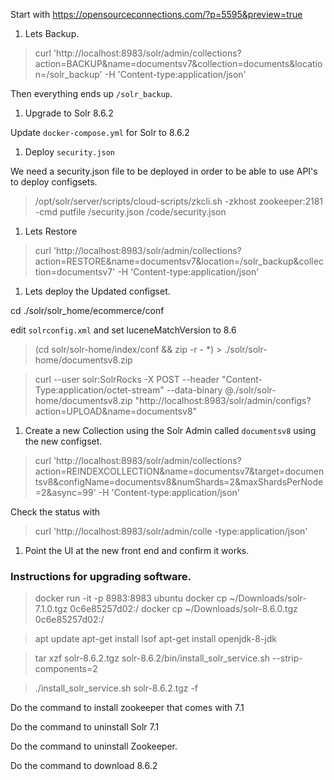 Start with
https://opensourceconnections.com/?p=5595&preview=true




1. Lets Backup.

> curl 'http://localhost:8983/solr/admin/collections?action=BACKUP&name=documentsv7&collection=documents&location=/solr_backup' -H 'Content-type:application/json'

Then everything ends up `/solr_backup`.

1. Upgrade to Solr 8.6.2



Update `docker-compose.yml` for Solr to 8.6.2


1. Deploy `security.json`

We need a security.json file to be deployed in order to be able to use API's to deploy configsets.

> /opt/solr/server/scripts/cloud-scripts/zkcli.sh -zkhost zookeeper:2181 -cmd putfile /security.json /code/security.json

1. Lets Restore

> curl 'http://localhost:8983/solr/admin/collections?action=RESTORE&name=documentsv7&location=/solr_backup&collection=documentsv7' -H 'Content-type:application/json'


1. Lets deploy the Updated configset.

cd ./solr/solr_home/ecommerce/conf

edit `solrconfig.xml` and set luceneMatchVersion to 8.6

> (cd solr/solr-home/index/conf && zip -r - *) > ./solr/solr-home/documentsv8.zip

> curl  --user solr:SolrRocks -X POST --header "Content-Type:application/octet-stream" --data-binary @./solr/solr-home/documentsv8.zip "http://localhost:8983/solr/admin/configs?action=UPLOAD&name=documentsv8"

1. Create a new Collection using the Solr Admin called `documentsv8` using the new configset.

> curl 'http://localhost:8983/solr/admin/collections?action=REINDEXCOLLECTION&name=documentsv7&target=documentsv8&configName=documentsv8&numShards=2&maxShardsPerNode=2&async=99' -H 'Content-type:application/json'

Check the status with

> curl 'http://localhost:8983/solr/admin/colle
-type:application/json'


1. Point the UI at the new front end and confirm it works.



### Instructions for upgrading software.

> docker run -it -p 8983:8983 ubuntu
> docker cp ~/Downloads/solr-7.1.0.tgz 0c6e85257d02:/
> docker cp ~/Downloads/solr-8.6.0.tgz 0c6e85257d02:/

> apt update
> apt-get install lsof
> apt-get install openjdk-8-jdk

> tar xzf solr-8.6.2.tgz solr-8.6.2/bin/install_solr_service.sh --strip-components=2

> ./install_solr_service.sh solr-8.6.2.tgz -f


Do the command to install zookeeper that comes with 7.1

Do the command to uninstall Solr 7.1

Do the command to uninstall Zookeeper.

Do the command to download 8.6.2

